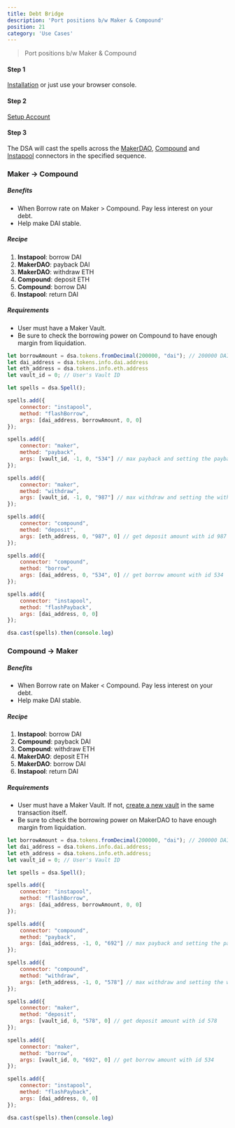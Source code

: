 ```yaml
---
title: Debt Bridge
description: 'Port positions b/w Maker & Compound'
position: 21
category: 'Use Cases'
---
```

> Port positions b/w Maker & Compound

#### Step 1

[Installation](/get-started/installation) or just use your browser console.

#### Step 2 

[Setup Account](/get-started/setup)

#### Step 3

The DSA will cast the spells across the [MakerDAO](/connectors/makerdao/), [Compound](/connectors/compound) and [Instapool](/connectors/instapool/) connectors in the specified sequence.

### Maker -> Compound

##### Benefits

* When Borrow rate on Maker > Compound. Pay less interest on your debt.
* Help make DAI stable.

##### Recipe

1. **Instapool**: borrow DAI
2. **MakerDAO**: payback DAI
3. **MakerDAO**: withdraw ETH
4. **Compound**: deposit ETH
5. **Compound**: borrow DAI
6. **Instapool**: return DAI

##### Requirements

* User must have a Maker Vault.
* Be sure to check the borrowing power on Compound to have enough margin from liquidation.

```javascript
let borrowAmount = dsa.tokens.fromDecimal(200000, "dai"); // 200000 DAI
let dai_address = dsa.tokens.info.dai.address
let eth_address = dsa.tokens.info.eth.address
let vault_id = 0; // User's Vault ID

let spells = dsa.Spell();

spells.add({
    connector: "instapool",
    method: "flashBorrow",
    args: [dai_address, borrowAmount, 0, 0]
});

spells.add({
    connector: "maker",
    method: "payback",
    args: [vault_id, -1, 0, "534"] // max payback and setting the payback amount with id 534
});

spells.add({
    connector: "maker",
    method: "withdraw",
    args: [vault_id, -1, 0, "987"] // max withdraw and setting the withdrawn amount with id 987
});

spells.add({
    connector: "compound",
    method: "deposit",
    args: [eth_address, 0, "987", 0] // get deposit amount with id 987
});

spells.add({
    connector: "compound",
    method: "borrow",
    args: [dai_address, 0, "534", 0] // get borrow amount with id 534
});

spells.add({
    connector: "instapool",
    method: "flashPayback",
    args: [dai_address, 0, 0]
});

dsa.cast(spells).then(console.log)
```

### Compound -> Maker

##### Benefits

* When Borrow rate on Maker < Compound. Pay less interest on your debt.
* Help make DAI stable.

##### Recipe

1. **Instapool**: borrow DAI
2. **Compound**: payback DAI
3. **Compound**: withdraw ETH
4. **MakerDAO**: deposit ETH
5. **MakerDAO**: borrow DAI
6. **Instapool**: return DAI

##### Requirements

* User must have a Maker Vault. If not, [create a new vault](/connectors/makerdao#open) in the same transaction itself.
* Be sure to check the borrowing power on MakerDAO to have enough margin from liquidation.

```javascript
let borrowAmount = dsa.tokens.fromDecimal(200000, "dai"); // 200000 DAI
let dai_address = dsa.tokens.info.dai.address;
let eth_address = dsa.tokens.info.eth.address;
let vault_id = 0; // User's Vault ID

let spells = dsa.Spell();

spells.add({
    connector: "instapool",
    method: "flashBorrow",
    args: [dai_address, borrowAmount, 0, 0]
});

spells.add({
    connector: "compound",
    method: "payback",
    args: [dai_address, -1, 0, "692"] // max payback and setting the payback amount with id 692
});

spells.add({
    connector: "compound",
    method: "withdraw",
    args: [eth_address, -1, 0, "578"] // max withdraw and setting the withdrawn amount with id 578
});

spells.add({
    connector: "maker",
    method: "deposit",
    args: [vault_id, 0, "578", 0] // get deposit amount with id 578
});

spells.add({
    connector: "maker",
    method: "borrow",
    args: [vault_id, 0, "692", 0] // get borrow amount with id 534
});

spells.add({
    connector: "instapool",
    method: "flashPayback",
    args: [dai_address, 0, 0]
});

dsa.cast(spells).then(console.log)
```
